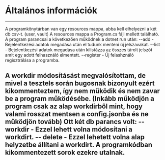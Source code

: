# Általános információk

---

A programkönytárban van egy resources mappa, abba kell elhelyezni a két db csv-t. (user, vault)
A resources mappa a Program.cs fájl mellett található.
A program parancsai a következően működnek a dotnet run után:
--add - Bejelentkezési adatok megadása után el tudunk menteni új jelszavakat.
--list - Bejelentkezési adatok megadása után kilistázza az összes tárolt jelszót amit egy adott felhasználó elmentett.
--register - Új felashználó regisztrálása a programba.

A workdir módosításást megvalósítottam, de mivel a tesztels során bugosnak bizonyult ezért kikommenteztem, így nem működik és nem zavar be a program működésébe. (Inkább működjön a program csak az alap workdirből mint, hogy valami rosszat mentsen a config.jsonba és ne működjön tovább)
Ott két db parancs volt:
--workdir - Ezzel lehett volna módosítani a workdirt.
-- delete - Ezzel lehetett volna alap helyzetbe állítani a workdirt.
A programkódban kikommentezett sorok ezekre utalnak.
---